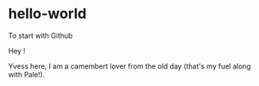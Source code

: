 # hello-world
To start with Github

Hey ! 

Yvess here, I am a camembert lover from the old day (that's my fuel along with Pale!).

